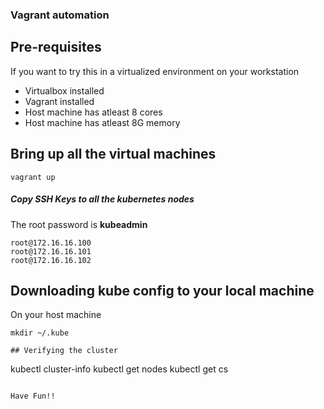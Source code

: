 ### Vagrant automation

## Pre-requisites
If you want to try this in a virtualized environment on your workstation
* Virtualbox installed
* Vagrant installed
* Host machine has atleast 8 cores
* Host machine has atleast 8G memory

## Bring up all the virtual machines
```
vagrant up
```

##### Copy SSH Keys to all the kubernetes nodes
The root password is **kubeadmin**

```
root@172.16.16.100
root@172.16.16.101
root@172.16.16.102

```

## Downloading kube config to your local machine
On your host machine
```
mkdir ~/.kube

## Verifying the cluster
```
kubectl cluster-info
kubectl get nodes
kubectl get cs
```

Have Fun!!
